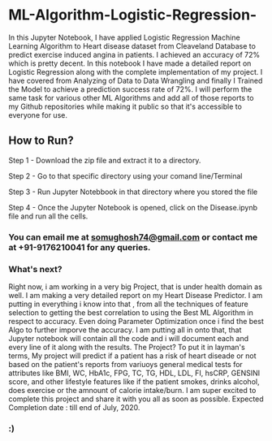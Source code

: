 # ML-Algorithm-Logistic-Regression-

In this Jupyter Notebook, I have applied Logistic Regression Machine Learning Algorithm to Heart disease dataset from Cleaveland Database to predict exercise induced angina in patients. I achieved an accuracy of 72% which is pretty decent. In this notebook I have made a detailed report on Logistic Regression along with the complete implementation of my project. I have covered from Analyzing of Data to Data Wrangling and finally I Trained the Model to achieve a prediction success rate of 72%. I will perform the same task for various other ML Algorithms and add all of those reports to my Github repositories while making it public so that it's accessible to everyone for use. 

## How to Run?

Step 1 - Download the zip file and extract it to a directory.

Step 2 - Go to that specific directory using your comand line/Terminal

Step 3 - Run Jupyter Notebbook in that directory where you stored the file 

Step 4 - Once the Jupyter Notebook is opened, click on the Disease.ipynb file and run all the cells.

### You can email me at somughosh74@gmail.com or contact me at +91-9176210041 for any queries.

### What's next?
Right now, i am working in a very big Project, that is under health domain as well. I am making a very detailed report on my Heart Disease Predictor. I am putting in everything i know into that , from all the techniques of feature selection to getting the best correlation to using the Best ML Algorithm in respect to accuracy. Even doing Parameter Optimization once i find the best Algo to further imporve the accuracy. I am putting all in onto that, that Jupyter notebook will contain all the code and i will document each and every line of it along with the results. The Project? To put it in layman's terms, My project will predict if a patient has a risk of heart diseade or not based on the patient's reports from variuoys general medical tests for attributes like BMI, WC, HbA1c, FPG, TC, TG, HDL, LDL, FI, hsCRP, GENSINI score, and other lifestyle features like if the patient smokes, drinks alcohol, does exercise or the amnount of calorie intake/burn. I am super excited to complete this project and share it with you all as soon as possible. Expected Completion date : till end of July, 2020.


### :)

